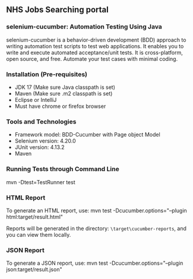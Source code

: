 ## NHS Jobs Searching portal

### selenium-cucumber: Automation Testing Using Java

selenium-cucumber is a behavior-driven development (BDD) approach to writing automation test scripts to test web applications. It enables you to write and execute automated acceptance/unit tests. It is cross-platform, open source, and free. Automate your test cases with minimal coding.

### Installation (Pre-requisites)
- JDK 17 (Make sure Java classpath is set)
- Maven (Make sure .m2 classpath is set)
- Eclipse or IntelliJ
- Must have chrome or firefox browser

### Tools and Technologies
- Framework model: BDD-Cucumber with Page object Model
- Selenium version: 4.20.0
- JUnit version: 4.13.2
- Maven

### Running Tests through Command Line
mvn -Dtest=TestRunner test
### HTML Report
To generate an HTML report, use:
mvn test -Dcucumber.options="–plugin html:target/result.html"

Reports will be generated in the directory: `\target\cucumber-reports`, and you can view them locally.
### JSON Report
To generate a JSON report, use:
mvn test -Dcucumber.options="–plugin json:target/result.json"